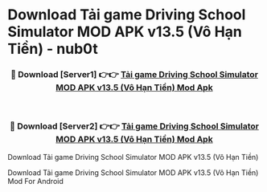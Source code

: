 # Download Tải game Driving School Simulator MOD APK v13.5 (Vô Hạn Tiền) - nub0t


<div align="center">
<h3>🔴 Download [Server1] 👉👉 <a href="https://apk-comot.site?title=Tải_game_Driving_School_Simulator_MOD_APK_v13.5_(Vô_Hạn_Tiền)">Tải game Driving School Simulator MOD APK v13.5 (Vô Hạn Tiền) Mod Apk</a></h3><br>
<h3>🔴 Download [Server2] 👉👉 <a href="https://apk-comot.site?title=Tải_game_Driving_School_Simulator_MOD_APK_v13.5_(Vô_Hạn_Tiền)">Tải game Driving School Simulator MOD APK v13.5 (Vô Hạn Tiền) Mod Apk</a></h3>
</div>



Download Tải game Driving School Simulator MOD APK v13.5 (Vô Hạn Tiền) 

Download Tải game Driving School Simulator MOD APK v13.5 (Vô Hạn Tiền) Mod For Android